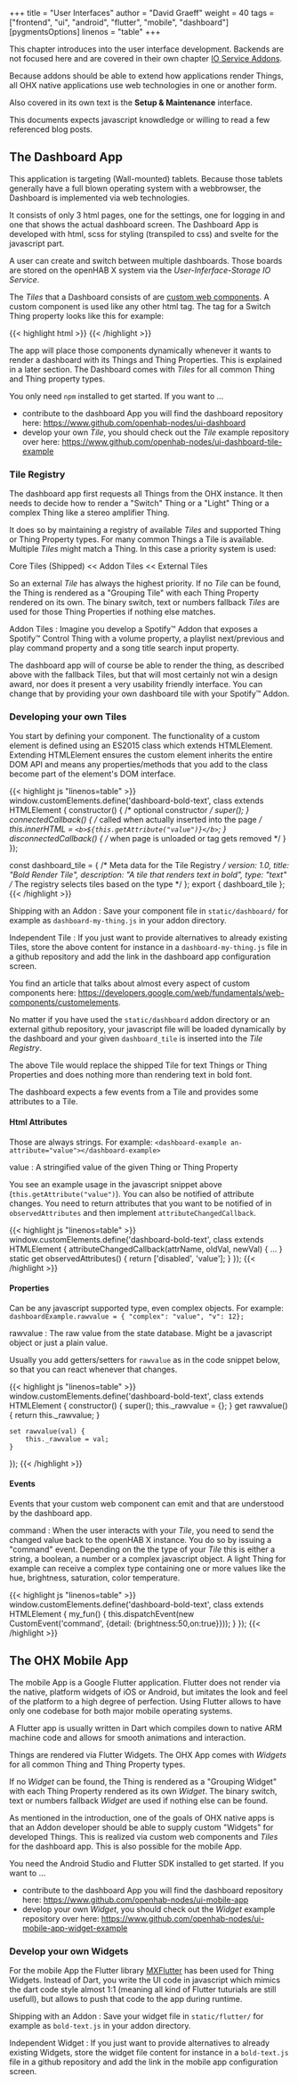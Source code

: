 +++
title = "User Interfaces"
author = "David Graeff"
weight = 40
tags = ["frontend", "ui", "android", "flutter", "mobile", "dashboard"]
[pygmentsOptions]
    linenos = "table"
+++

This chapter introduces into the user interface development. Backends are not focused here and are covered in their own chapter [IO Service Addons](/developer/addons_ioservice).

Because addons should be able to extend how applications render Things, all OHX native applications use web technologies in one or another form.

Also covered in its own text is the **Setup &amp; Maintenance** interface.

This documents expects javascript knowdledge or willing to read a few referenced blog posts.

## The Dashboard App

This application is targeting (Wall-mounted) tablets. Because those tablets generally have a full blown operating system with a webbrowser, the Dashboard is implemented via web technologies.

It consists of only 3 html pages, one for the settings, one for logging in and one that shows the actual dashboard screen. The Dashboard App is developed with html, scss for styling (transpiled to css) and svelte for the javascript part.

A user can create and switch between multiple dashboards. Those boards are stored on the openHAB X system via the *User-Inferface-Storage IO Service*.

The *Tiles* that a Dashboard consists of are [custom web components](https://developers.google.com/web/fundamentals/web-components/customelements). 
A custom component is used like any other html tag. The tag for a Switch Thing property looks like this for example:

{{< highlight html >}}
<dashboard-thing-switch></dashboard-thing-switch>
{{< /highlight >}}

The app will place those components dynamically whenever it wants to render a dashboard with its Things and Thing Properties. This is explained in a later section. The Dashboard comes with *Tiles* for all common Thing and Thing property types.

You only need `npm` installed to get started. If you want to &hellip;

*  contribute to the dashboard App you will find the dashboard repository here: https://www.github.com/openhab-nodes/ui-dashboard
* develop your own *Tile*, you should check out the *Tile* example repository over here: https://www.github.com/openhab-nodes/ui-dashboard-tile-example


### Tile Registry

The dashboard app first requests all Things from the OHX instance. It then needs to decide how to render a "Switch" Thing or a "Light" Thing or a complex Thing like a stereo amplifier Thing.

It does so by maintaining a registry of available *Tiles* and supported Thing or Thing Property types. For many common Things a Tile is available. Multiple *Tiles* might match a Thing. In this case a priority system is used:

Core Tiles (Shipped) << Addon Tiles << External Tiles

So an external *Tile* has always the highest priority. If no *Tile* can be found, the Thing is rendered as a "Grouping Tile" with each Thing Property rendered on its own. The binary switch, text or numbers fallback *Tiles* are used for those Thing Properties if nothing else matches.

Addon Tiles
: Imagine you develop a Spotify&trade; Addon that exposes a Spotify&trade; Control Thing with a volume property, a playlist next/previous and play command property and a song title search input property.

The dashboard app will of course be able to render the thing, as described above with the fallback Tiles, but that will most certainly not win a design award, nor does it present a very usability friendly interface. You can change that by providing your own dashboard tile with your Spotify&trade; Addon.

### Developing your own Tiles

You start by defining your component. The functionality of a custom element is defined using an ES2015 class which extends HTMLElement. Extending HTMLElement ensures the custom element inherits the entire DOM API and means any properties/methods that you add to the class become part of the element's DOM interface.

{{< highlight js "linenos=table" >}}
window.customElements.define('dashboard-bold-text', class extends HTMLElement {
    constructor() { /* optional constructor */
        super();
    }
    connectedCallback() { /* called when actually inserted into the page */
        this.innerHTML = `<b>${this.getAttribute("value")}</b>`;
    }
    disconnectedCallback() { /* when page is unloaded or tag gets removed */
    }
});

const dashboard_tile = { /* Meta data for the Tile Registry */
    version: 1.0,
    title: "Bold Render Tile",
    description: "A tile that renders text in bold",
    type: "text" /* The registry selects tiles based on the type */
};
export { dashboard_tile };
{{< /highlight >}}

Shipping with an Addon
: Save your component file in `static/dashboard/` for example as `dashboard-my-thing.js` in your addon directory.

Independent Tile
: If you just want to provide alternatives to already existing Tiles, store the above content for instance in a `dashboard-my-thing.js` file in a github repository and add the link in the dashboard app configuration screen.

You find an article that talks about almost every aspect of custom components here: https://developers.google.com/web/fundamentals/web-components/customelements.

No matter if you have used the `static/dashboard` addon directory or an external github repository, your javascript file will be loaded dynamically by the dashboard and your given `dashboard_tile` is inserted into the *Tile Registry*.

The above Tile would replace the shipped Tile for text Things or Thing Properties and does nothing more than rendering text in bold font.

The dashboard expects a few events from a Tile and provides some attributes to a Tile.

#### Html Attributes

Those are always strings.
For example: `<dashboard-example an-attribute="value"></dashboard-example>`

value
: A stringified value of the given Thing or Thing Property

You see an example usage in the javascript snippet above (`this.getAttribute("value")`). You can also be notified of attribute changes. You need to return attributes that you want to be notified of in `observedAttributes` and then implement `attributeChangedCallback`.


{{< highlight js "linenos=table" >}}
window.customElements.define('dashboard-bold-text', class extends HTMLElement {
    attributeChangedCallback(attrName, oldVal, newVal) {
        ...
    }
    static get observedAttributes() {
        return ['disabled', 'value'];
    }
});
{{< /highlight >}}

#### Properties

Can be any javascript supported type, even complex objects.
For example: `dashboardExample.rawvalue = { "complex": "value", "v": 12};`

rawvalue
: The raw value from the state database. Might be a javascript object or just a plain value.

Usually you add getters/setters for `rawvalue` as in the code snippet below, so that you can react whenever that changes.

{{< highlight js "linenos=table" >}}
window.customElements.define('dashboard-bold-text', class extends HTMLElement {
    constructor() {
        super();
        this._rawvalue = {};
    }
    get rawvalue() {
        return this._rawvalue;
    }

    set rawvalue(val) {
        this._rawvalue = val;
    }
});
{{< /highlight >}}

#### Events

Events that your custom web component can emit and that are understood by the dashboard app.

command
: When the user interacts with your *Tile*, you need to send the changed value back to the openHAB X instance. You do so by issuing a "command" event. Depending on the the type of your *Tile* this is either a string, a boolean, a number or a complex javascript object. A light Thing for example can receive a complex type containing one or more values like the hue, brightness, saturation, color temperature.

{{< highlight js "linenos=table" >}}
window.customElements.define('dashboard-bold-text', class extends HTMLElement {
    my_fun() {
        this.dispatchEvent(new CustomEvent('command', {detail: {brightness:50,on:true}}));
    }
});
{{< /highlight >}}

## The OHX Mobile App

The mobile App is a Google Flutter application. Flutter does not render via the native, platform widgets of iOS or Android, but imitates the look and feel of the platform to a high degree of perfection. Using Flutter allows to have only one codebase for both major mobile operating systems.

A Flutter app is usually written in Dart which compiles down to native ARM machine code and allows for smooth animations and interaction.

Things are rendered via Flutter Widgets. The OHX App comes with *Widgets* for all common Thing and Thing Property types.

If no *Widget* can be found, the Thing is rendered as a "Grouping Widget" with each Thing Property rendered as its own *Widget*. The binary switch, text or numbers fallback *Widget* are used if nothing else can be found.

As mentioned in the introduction, one of the goals of OHX native apps is that an Addon developer should be able to supply custom "Widgets" for developed Things. This is realized via custom web components and *Tiles* for the dashboard app. This is also possible for the mobile App.

You need the Android Studio and Flutter SDK installed to get started. If you want to &hellip;

*  contribute to the dashboard App you will find the dashboard repository here: https://www.github.com/openhab-nodes/ui-mobile-app
* develop your own *Widget*, you should check out the *Widget* example repository over here: https://www.github.com/openhab-nodes/ui-mobile-app-widget-example

### Develop your own Widgets

For the mobile App the Flutter library [MXFlutter](https://github.com/TGIF-iMatrix/MXFlutter/blob/master/Documentation/readmeEnglish.md) has been used for Thing Widgets. Instead of Dart, you write the UI code in javascript which mimics the dart code style almost 1:1 (meaning all kind of Flutter tuturials are still usefull), but allows to push that code to the app during runtime.

Shipping with an Addon
: Save your widget file in `static/flutter/` for example as `bold-text.js` in your addon directory.

Independent Widget
: If you just want to provide alternatives to already existing Widgets, store the widget file content for instance in a `bold-text.js` file in a github repository and add the link in the mobile app configuration screen.
